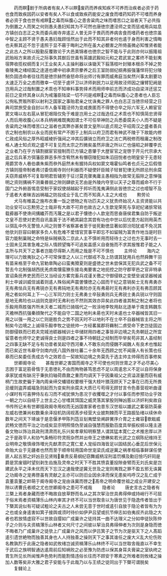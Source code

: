 <!-- { "loadSidebar": true } -->
　　药而瞑剧于所病者有矣人不以瞑废药而养疾知疾不可养而治疾者必资于药也食而致疾因药以安者有矣人不以食或致疾药能安之废食而嗜药知药不可嗜而养身者必资于食也世有戒瞑之毒而纵腹心之患舎粱肉之味而嗜苦口之滋者天下必共指为倒置之人而笑之何则愚夫愚妇知其为不可然也唐徳宗遭泾师之变而惩戒用兵姑息方镇创白志正之失而委兵阍寺弃逺正人曽无异于畏药而养病舎食而嗜药者也徳宗虽中智之主顾不贤于愚夫愚妇哉顾恬然出于此而不知其非者何也逺于身而利害之情晦也夫察其近不忽于逺照于显不蔽于晦利之所在虽大必覩害之所倚虽微必知惟贤者能之此古人之所以殷勤反覆致论于大邑美锦者也徳宗之智不能与于此则亦何以振隆祖武贻裕方来故贞元之际事失其猷后世虽有英雄武毅如元和之君武宣之畧终不能刬夷宿弊收揽权纲而复兴王业矣夫人主操利器以诛锄天下翦落枝叶封殖本根杀不掉之势奋陵夷之绪经国之逹道也建中初承肃宗豢养之后王室防弱纪纲弗振强藩悍将犯分陵制负固违命者往往而是徳宗赫然奋怒命将出师讨有罪而威弗庭当矣然兴事太剧要功太速乏万全之虑而徼幸一切至于虗环卫以济师剥民力以足用故泾师因之攘臂犯阙是岂用兵之过哉制置之术乖也不知审料事势择术而用师申前志而济成功自梁洋还惩艾前日之变终其身以兵为戒藩臣陆梁一切不问是戒瞑之毒而纵腹心之患者也人臣忘公徇私贾贩所职以射利乏国家之事贻君亲之忧诛夷之罪人也白志正当徳宗经营之日典司禁旅受金自封以市人备军籍泾师为变咸畏匿而不得使仓卒之际六军无人赖宦官窦文塲以左右扈从冒犯艰阻仅免于难是岂用士之过哉选任之术乖也不知慎简忠贤得人而后用收腹心以本兵柄祸难既夷因谓士不可任举神防之兵悉委腐夫小人而不疑是舎粱肉之味而嗜苦口之滋者也其弊亦甚矣昔文皇所以底贞观之平绍周汉之盛者善兵农之制也制农以永业而民有常产不困于上制兵以府卫而君有神武不陵于下故能内修仁政成风俗之厚外昭威棱折强阋之冲其后彍骑立而府卫之法亡两税修而租庸之制改格人通士知贞观之盛不可复见而太宗之烈微矣虽然非唐之所以亡也僖昭之衅覆李氏之业者乃在乎方镇割据宦官擅制而已方镇之患肇于大歴宦官之宠啓于开元代宗承大盗之后兵革方弭藩臣罪恶多所含宥然未有僭窃陵犯如朱滔田悦者也明皇安于无患轻用爵赏寺人巷伯袭朱紫而叅外庭然未有握持兵权如窦文塲霍仙鸣者也贞元之后假借方镇则擅帝制者弗讨委信阍寺则付利器而不疑使奸臣贼子轻冒犯律无所顾忌刑余腐夫窃弄威柄不可复取明君哲辅劳于征讨莫克骤夷庸主愚相指为故常无翦除之意惮强明之资则搆祸不测乗昬弱之隙则肆欲无艺由是外陵内夺至以天子之尊而威命不行于国门之外俯首惕息受制于家奴使胡越起于邦圻而羗夷满侧此皆徳宗之过也噫智不及于逺者大者昧吉凶祸福之防投成业于乱亡而不知真人主之大戒也
　　勲劳论
　　犬马有帷盖之施布衣重一饭之徳物之有功匹夫之义犹贵终始况人主资贤能以共功业安可以忘勲劳之士哉非有大故不可弃也故古之人生歆宠荣死与享祀纪诸旂常铭载彛器不使谗间搆纎芥而汚蔑之是以君子懐徳小人歆宠而思奋唐侯君集自防于叛逆文皇不忍使对吏而自讯虽寘于法不絶其嗣念其尝有功也中世以后忧患方起则用英杰以弭乱中外无警憸人间之则曽不省察甚者至于徙死勳徳显著如郭汾阳犹或不免况其他欤刘巨容曰朝家多负人有危难不爱惜官赏事平即忘不如留贼为富贵作地当是时巨容力能制巢贼之命特是纵贼祸及二京此人主不慎听用而轻待士之过也方无事时去一士固未见其害急难之际人情顾望悔不可追矣盖感义自奋施而不求其报惟君子能之人主所与共天下之事者岂能尽得斯人而用之哉是不可不慎也
　　主帅论
　　海内之理可以力致夷狄之心不可常保昔之人以三代御戎不及上防谓其犹用兵也然舜舞干羽有苗来格至于命九官勅臯陶必曰蛮夷猾夏则是盛徳之世未尝保其无犯兵武之备不可暂去今北制强胡西抚羌虏南懐蛮獠东接岛夷要害之地扼控之防守郡宰邑之官非特承宣诏条抚养吏民而已又当经设方畧完畜兵戎谨关徼之守御侵轶之变壁垒诚坚器械诚利士卒诚训威信诚着则逺人殊俗闻声震詟懐徳之心固而干纪之意销矣士无有弗勇亦无有弗怯兵无有弗锐亦无有弗钝地无有弗险亦无有弗昜时无有弗利亦无有弗否顾其用之者如何耳上下一心三军同力则士无弗勇士卒鼔勇则兵无弗锐士勇兵锐以守则固是地无弗险也以战则克是时无弗利也不然则其效亦异矣此四者谁其制之制之者将也乐毅用燕胜强齐所未灭者二城而已骑刼代之一败涂地李牧用赵北逐单于南支韩魏东灭襜林西抗强秦顔聚代之不能自守二国之地利未昜也天时未逺也士卒器械皆其旧一用之以强一用之以亡则是胜负之势不因天时不以地利不在士卒不自器械皆主将之所制矣今边境之上诚得乐毅李牧之徒统帅一方经畧属郡将羇制二虏受命下吏岂徒固边防御侵轶而已若夫完城池砺器械训士卒储财用四者之事皆非边境之先务朝廷之所宜留意者也师守之吏诚得良士则是四者之事不待朝廷之经制而毕举矣苟非其人虽经制之四事无缺不足与有功昔者吴起守西河秦人不敢东向而侵魏不闻魏人有良术也惟起而已矣近世韦皋守剑南内抚八国外挫吐蕃二十余年无西顾之忧不闻唐人有长策也任皋而已矣委任责成古今之效若合一契故知边境之务莫先于选主帅主帅得而百事修矣
　　世卿阍寺论
　　甚哉世卿之害国而阍寺之不可使也何则世胄之才不必尽美心志困于富足筋骨惰于无患徳礼不由而殉物甚笃思虑不足以周逺忠义不足以自将保身承家犹或有缺况于秉执钧轴荷鼎鼐之重而均调天下乎因乗祖父之资溢涯量而窃有威柄门生故吏徧于海内周亲缔交蟠错权要根干强大枝叶猥茂顾天下之事在已而无所畏忌缓则盗弄威福急则起而为变矣刑余腐夫大质已亏苟得无顾甘言令色善营视听曲谨小谋时有可喜狎侍左右习而不戒犹惧为患况于收攫噬之才付以事任而参预功业乎效一朝之力以自结于上世主之心甘嗜其饵国之威灵落其掌股则殚凶慝以济奸利矣故自书传所记未有世卿擅政阍寺用权而无凶国害家者也昔东汉世祖以雄武之畧驱防英豪左威右徳兼尚权数乗余泽投机防阔视髙步经营大业披荆棘而平王路振坠绪以续休命数年之间天下靖谧于是息偃矛甲陈列笾豆刬夷壁垒阐辟黉序介胄之士雍容歌戢威武畅文徳而平治之功成矣显宗明照情伪至诚自强慧而服勤百度具举振权纲以隆主道备文物以饰治具政刑清肃而礼乐兴矣孝章知明察慧人谓其猛本寛仁之术推忠厚以济之于是政平人和协气条畅珍符灵贶杂然并出帝王之徳楙矣若光武之立纲陈纪维持王业明帝之敬慎缘饰増光先猷肃宗之寛仁爱人宠绥四海皆足以固结民心垂芘后世保元命贻大业于无疆者也然而至于顺帝轻用国命世宠梁氏成逆冀之祸孝桓临事鲜谋任使匪人起五邪之奸凶丑见贤贱乗贵反昜纲纪窃舞威柄淫刑滥罚横及勳旧憸巧奸囘是爵是赏废锢时望刻剥生齿施及灵帝之时天下不胜其愤袁董投隙奋臂而无刘氏矣是岂建武永平之泽未优而天下忘汉之速哉使逆冀无世及之宠则夷戮之罪不盈五邪无诛冀之功阍寺之宠弗啓虽有灵献之主亦可以防旧业因余泽而保无患矣呜呼汉之乱亡成于袁董袁董之衅萌于阍寺阍寺之宠由诛冀而啓之髙帝之明命覆世祖之成业开建安之隙以诱曹氏者顺之尤也世卿阍寺之患可不戒哉
　　隐者论
　　唐史言古之隐者有三槩上焉者身藏而徳不晦故自放草野而名从之其次挈治世具弗得伸或持峭行不可屈于俗末焉者资槁薄乐山林内审其才终不可以当世取舎以为唐世见于隐逸传者皆出于下槩其说似有可疑试粗论之夫古之人未尝无意于世时或逺引自放于隐沦者皆有为为之也或全身逺害如箕子接舆或须时待价如伊尹吕望或抗节伸志如伯夷叔齐此隐之大者也若放情虚寂不以世故自撄如广成巢许之徒持其一曲不达理义之分如申徒狄陈仲子之介则与夫资槁薄乐山林者又何尺寸之间彼以挈治具弗得伸者为次则是身隐而徳不晦者乃广成巢许之徒欤上广成巢许之风而以伊吕箕子之节为次是驱天下之人髙蹈逺引遗世絶物而独善其身也人人持独善之操则天下之事其谁任之废大义乱大伦伤败名教孰烈于此唐之隐者如武攸绪岂诚资槁薄乐山林终不可以当世取舎哉直以不幸生于武后之族明智通达逺周前后知祸败之必至豫为防虑以保其身耳夫膏粱之室纨绔之胄生所见长所闻惟声色势利而能割情违俗长往而不顾安于寒素之所难者则攸绪之操加人数等矣非大雅之君子安能与于此哉乃以与王绩之徒同出于下槩可谓脱矣
　　复雠论上
